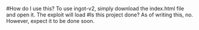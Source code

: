 #How do I use this?
To use ingot-v2, simply download the index.html file and open it. The exploit will load
#Is this project done?
As of writing this, no. However, expect it to be done soon.
